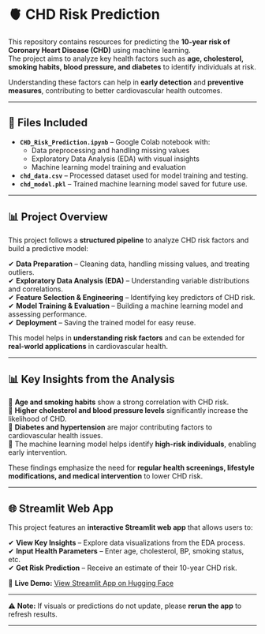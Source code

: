 # 🫀 CHD Risk Prediction

This repository contains resources for predicting the **10-year risk of Coronary Heart Disease (CHD)** using machine learning.  
The project aims to analyze key health factors such as **age, cholesterol, smoking habits, blood pressure, and diabetes** to identify individuals at risk.

Understanding these factors can help in **early detection** and **preventive measures**, contributing to better cardiovascular health outcomes.

---

## 📂 Files Included

- **`CHD_Risk_Prediction.ipynb`** – Google Colab notebook with:
  - Data preprocessing and handling missing values
  - Exploratory Data Analysis (EDA) with visual insights
  - Machine learning model training and evaluation  
- **`chd_data.csv`** – Processed dataset used for model training and testing.  
- **`chd_model.pkl`** – Trained machine learning model saved for future use.  

---

## 📊 Project Overview

This project follows a **structured pipeline** to analyze CHD risk factors and build a predictive model:

✔ **Data Preparation** – Cleaning data, handling missing values, and treating outliers.  
✔ **Exploratory Data Analysis (EDA)** – Understanding variable distributions and correlations.  
✔ **Feature Selection & Engineering** – Identifying key predictors of CHD risk.  
✔ **Model Training & Evaluation** – Building a machine learning model and assessing performance.  
✔ **Deployment** – Saving the trained model for easy reuse.  

This model helps in **understanding risk factors** and can be extended for **real-world applications** in cardiovascular health.

---

## 📊 Key Insights from the Analysis

🔹 **Age and smoking habits** show a strong correlation with CHD risk.  
🔹 **Higher cholesterol and blood pressure levels** significantly increase the likelihood of CHD.  
🔹 **Diabetes and hypertension** are major contributing factors to cardiovascular health issues.  
🔹 The machine learning model helps identify **high-risk individuals**, enabling early intervention.  

These findings emphasize the need for **regular health screenings, lifestyle modifications, and medical intervention** to lower CHD risk.

---

## 🌐 Streamlit Web App

This project features an **interactive Streamlit web app** that allows users to:

✔ **View Key Insights** – Explore data visualizations from the EDA process.  
✔ **Input Health Parameters** – Enter age, cholesterol, BP, smoking status, etc.  
✔ **Get Risk Prediction** – Receive an estimate of their 10-year CHD risk.  

🔗 **Live Demo:** [View Streamlit App on Hugging Face](https://huggingface.co/spaces/LakshmiHarika/CardioVascular_Risk_Prediction)  

---

⚠️ **Note:** If visuals or predictions do not update, please **rerun the app** to refresh results.

---
